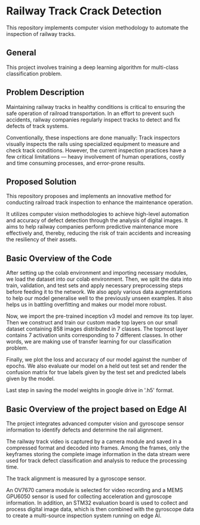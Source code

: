 # Railway Track Crack Detection
This repository implements computer vision methodology to automate the inspection of railway tracks.

## General
This project involves training a deep learning algorithm for multi-class classification problem.

## Problem Description
Maintaining railway tracks in healthy conditions is critical to ensuring the safe operation of railroad transportation. In an effort to prevent such accidents, railway companies regularly inspect tracks to detect and fix defects of track systems.

Conventionally, these inspections are done manually: Track inspectors visually inspects the rails using specialized equipment to measure and check track conditions. However, the current inspection practices have a few critical limitations — heavy involvement of human operations, costly and time consuming processes, and error-prone results. 

## Proposed Solution
This repository proposes and implements an innovative method for conducting railroad track inspection to enhance the maintenance operation. 

It utilizes computer vision methodologies to achieve high-level automation and accuracy of defect detection through the analysis of digital images. It aims to help railway companies perform predictive maintenance more effectively and, thereby, reducing the risk of train accidents and increasing the resiliency of their assets.

## Basic Overview of the Code
After setting up the colab environment and importing necessary modules, we load the dataset into our colab environment. Then, we split the data into train, validation, and test sets and apply necessary preprocessing steps before feeding it to the network. We also apply various data augmentations to help our model generalise well to the previously unseen examples. It also helps us in battling overfitting and makes our model more robust.

Now, we import the pre-trained inception v3 model and remove its top layer. Then we construct and train our custom made top layers on our small dataset containing 858 images distributed in 7 classes. The topmost layer contains 7 activation units corresponding to 7 different classes. In other words, we are making use of transfer learning for our classification problem.

Finally, we plot the loss and accuracy of our model against the number of epochs. We also evaluate our model on a held out test set and render the confusion matrix for true labels given by the test set and predicted labels given by the model.

Last step in saving the model weights in google drive in '.h5' format.

## Basic Overview of the project based on Edge AI
The project integrates advanced computer vision and gyroscope sensor information to identify defects and determine the rail alignment.

The railway track video is captured by a camera module and saved in a compressed format and decoded into frames. Among the frames, only the keyframes storing the complete image information in the data stream were used for track defect classification and analysis to reduce the processing time.

The track alignment is measured by a gyroscope sensor.

An OV7670 camera module is selected for video recording and a MEMS GPU6050 sensor is used for collecting acceleration and gyroscope information. In addition, an STM32 evaluation board is used to collect and process digital image data, which is then combined with the gyroscope data to create a multi-source inspection system running on edge AI.